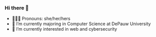 ### Hi there 👋
- 🧝🏻‍♀️ Pronouns: she/her/hers
- 🔭 I’m currently majoring in Computer Science at DePauw University
- 🌱 I’m currently interested in web and cybersecurity

<!--
**giaobui2204/giaobui2204** is a ✨ _special_ ✨ repository because its `README.md` (this file) appears on your GitHub profile.

Here are some ideas to get you started:

- 🔭 I’m currently working on ...
- 🌱 I’m currently learning ...
- 👯 I’m looking to collaborate on ...
- 🤔 I’m looking for help with ...
- 💬 Ask me about ...
- 📫 How to reach me: ...
- 😄 Pronouns: ...
- ⚡ Fun fact: ...
-->

